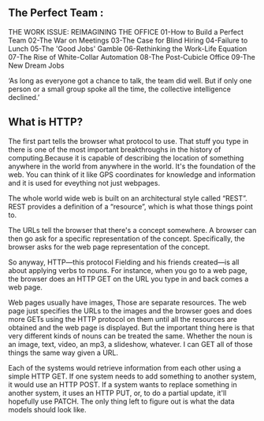 ## The Perfect Team :


THE WORK ISSUE: REIMAGINING THE OFFICE
01-How to Build a Perfect Team
02-The War on Meetings
03-The Case for Blind Hiring
04-Failure to Lunch
05-The 'Good Jobs' Gamble
06-Rethinking the Work-Life Equation
07-The Rise of White-Collar Automation
08-The Post-Cubicle Office
09-The New Dream Jobs

‘As long as everyone got a chance to talk, the team did well. But if only one person or a small group spoke all the time, the collective intelligence declined.’


## What is HTTP?

The  first part tells the browser what protocol to use. That stuff you type in there is one of the most important breakthroughs in the history of computing.Because it is capable of describing the location of something anywhere in the world from anywhere in the world. It's the foundation of the web. You can think of it like GPS coordinates for knowledge and information and it is used for eveything not just webpages.

The whole world wide web is built on an architectural style called “REST”. REST provides a definition of a “resource”, which is what those things point to.

The URLs tell the browser that there's a concept somewhere. A browser can then go ask for a specific representation of the concept. Specifically, the browser asks for the web page representation of the concept.

So anyway, HTTP—this protocol Fielding and his friends created—is all about applying verbs to nouns. For instance, when you go to a web page, the browser does an HTTP GET on the URL you type in and back comes a web page.

Web pages usually have images, Those are separate resources. The web page just specifies the URLs to the images and the browser goes and does more GETs using the HTTP protocol on them until all the resources are obtained and the web page is displayed. But the important thing here is that very different kinds of nouns can be treated the same. Whether the noun is an image, text, video, an mp3, a slideshow, whatever. I can GET all of those things the same way given a URL.

Each of the systems would retrieve information from each other using a simple HTTP GET. If one system needs to add something to another system, it would use an HTTP POST. If a system wants to replace something in another system, it uses an HTTP PUT, or, to do a partial update, it'll hopefully use PATCH. The only thing left to figure out is what the data models should look like.


